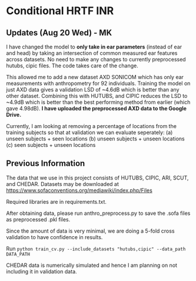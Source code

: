 # Conditional HRTF INR

## Updates (Aug 20 Wed) - MK

I have changed the model to **only take in ear parameters** (instead of ear and head) by taking an intersection of common measured ear features across datasets. No need to make any changes to currently preprocessed hutubs, cipic files. The code takes care of the change.

This allowed me to add a new dataset AXD SONICOM which has only ear measurements with anthropometry for 92 individuals. Training the model on just AXD data gives a validation LSD of ~4.6dB which is better than any other dataset. Combining this with HUTUBS, and CIPIC reduces the LSD to ~4.9dB which is better than the best performing method from earlier (which gave 4.98dB). **I have uploaded the preprocessed AXD data to the Google Drive.**

Currently, I am looking at removing a percentage of locations from the training subjects so that at validation we can evaluate seperately:
     (a) unseen subjects + seen locations
     (b) unseen subjects + unseen locations
     (c) seen subjects + unseen locations



## Previous Information

The data that we use in this project consists of HUTUBS, CIPIC, ARI, SCUT, and CHEDAR. Datasets may be downloaded at https://www.sofaconventions.org/mediawiki/index.php/Files

Required libraries are in requirements.txt.

After obtaining data, please run anthro_preprocess.py to save the .sofa files as preprocessed .pkl files.

Since the amount of data is very minimal, we are doing a 5-fold cross validation to have confidence in results.

Run ```python train_cv.py --include_datasets "hutubs,cipic" --data_path DATA_PATH```

CHEDAR data is numerically simulated and hence I am planning on not including it in validation data.

